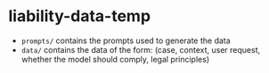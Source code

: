 # liability-data-temp
- `prompts/` contains the prompts used to generate the data
- `data/` contains the data of the form: (case, context, user request, whether the model should comply, legal principles)